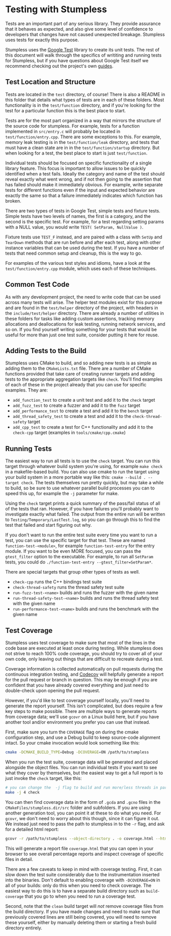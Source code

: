 # Testing with Stumpless
Tests are an important part of any serious library. They provide assurance that
it behaves as expected, and also give some level of confidence to developers
that changes have not caused unexpected breakage. Stumpless uses tests for
exactly this purpose.

Stumpless uses the [Google Test](https://github.com/google/googletest) library
to create its unit tests. The rest of this document will walk through the
specifics of writiting and running tests for Stumpless, but if you have
questions about Google Test itself we recommend checking out the project's
own [guides](https://google.github.io/googletest/).


## Test Location and Structure
Tests are located in the `test` directory, of course! There is also a README in
this folder that details what types of tests are in each of these folders. Most
functionality is in the `test/function` directory, and if you're looking for the
test for a particular function this is the best place to start.

Tests are for the most part organized in a way that mirrors the structure of the
source code for stumpless. For example, tests for a function implemented
in `src/entry.c` will probably be located in `test/function/entry.cpp`. There
are some exceptions to this. For example, memory leak testing is in the
`test/function/leak` directory, and tests that must have a clean state are in
in the `test/function/startup` directory. But when looking for a test, the best
place to start is just `test/function`.

Individual tests should be focused on specific functionality of a single library
feature. This focus is important to allow issues to be quickly identified when a
test fails. Ideally the category and name of the test should reveal exactly
what went wrong, and if not then going to the assertion that has failed should
make it immediately obvious. For example, write separate tests for different
functions even if the input and expected behavior are exactly the same so that a
failure immediately indicates which function has broken.

There are two types of tests in Google Test, simple tests and fixture tests.
Simple tests have two levels of names, the first is a category, and the second
is the specific test. For example, for a test regarding setting params with a
NULL value, you would write `TEST( SetParam, NullValue )`.

Fixture tests use `TEST_F` instead, and are paired with a class with `SetUp`
and `TearDown` methods that are run before and after each test, along with
other instance variables that can be used during the test. If you have a number
of tests that need common setup and cleanup, this is the way to go.

For examples of the various test styles and idioms, have a look at the
`test/function/entry.cpp` module, which uses each of these techniques.


## Common Test Code
As with any development project, the need to write code that can be used across
many tests will arise. The helper test modules exist for this purpose and are
found in the `test/helper` directory of the project, with headers in the
`include/test/helper` directory. There are already a number of utilities in
these folders for tasks like adding custom assertions, tracking memory
allocations and deallocations for leak testing, running network services, and
so on. If you find yourself writing something for your tests that would be
useful for more than just one test suite, consider putting it here for reuse.


## Adding Tests to the Build
Stumpless uses CMake to build, and so adding new tests is as simple as adding
them to the `CMakeLists.txt` file. There are a number of CMake functions
provided that take care of creating runner targets and adding tests to the
appropriate aggregation targets like `check`. You'll find examples of each of
these in the project already that you can use for specific examples. They are:
 * `add_function_test` to create a unit test and add it to the `check` target
 * `add_fuzz_test` to create a fuzzer and add it to the `fuzz` target
 * `add_performance_test` to create a test and add it to the `bench` target
 * `add_thread_safety_test` to create a test and add it to the
   `check-thread-safety` target
 * `add_cpp_test` to create a test for C++ functionality and add it to the
   `check-cpp` target (examples in `tools/cmake/cpp.cmake`)


## Running Tests
The easiest way to run all tests is to use the `check` target. You can run this
target through whatever build system you're using, for example `make check` in a
makefile-based build. You can also use cmake to run the target using your build
system in a more portable way like this: `cmake --build . --target check`. The
tests themselves run pretty quickly, but may take a while to build, so be sure
to use whatever parallel build processes you can to speed this up, for example
the `-j` parameter for make.

Using the `check` target prints a quick summary of the pass/fail status of
all of the tests that ran. However, if you have failures you'll probably want to
investigate exactly what failed. The output from the entire run will be written
to `Testing/Temporary/LastTest.log`, so you can go through this to find the test
that failed and start figuring out why.

If you don't want to run the entire test suite every time you want to run a
test, you can use the specific target for that test. These are named
`function-test-<module>`, for example `function-test-entry` for the entry
module. If you want to be even MORE focused, you can pass the `gtest_filter`
option to the executable. For example, to run all `SetParam` tests, you could do
`./function-test-entry --gtest_filter=SetParam*`.

There are special targets that group other types of tests as well.
 * `check-cpp` runs the C++ bindings test suite
 * `check-thread-safety` runs the thread safety test suite
 * `run-fuzz-test-<name>` builds and runs the fuzzer with the given name
 * `run-thread-safety-test-<name>` builds and runs the thread safety test with
   the given name
 * `run-performance-test-<name>` builds and runs the benchmark with the given
   name


## Test Coverage
Stumpless uses test coverage to make sure that most of the lines in the code
base are executed at least once during testing. While stumpless does not strive
to reach 100% code coverage, you should try to cover all of your own code, only
leaving out things that are difficult to recreate during a test.

Coverage information is collected automatically on pull requests during the
continuous integration testing, and
[Codecov](https://app.codecov.io/gh/goatshriek/stumpless) will helpfully
generate a report for the pull request or branch in question. This may be enough
if you are confident that you have already covered everything and just need to
double-check upon opening the pull request.

However, if you'd like to test coverage yourself locally, you'll need to
generate the report yourself. This isn't complicated, but does require a few key
steps to make possible. There are multiple ways to generate reports from
coverage data; we'll use `gcovr` on a Linux build here, but if you have another
tool and/or environment you prefer you can use that instead.

First, make sure you turn the `COVERAGE` flag on during the cmake configuration
step, and use a Debug build to keep source-code alignment intact. So your cmake
invocation would look something like this:

```sh
cmake -DCMAKE_BUILD_TYPE=Debug -DCOVERAGE=ON /path/to/stumpless
```

When you run the test suite, coverage data will be generated and placed
alongside the object files. You can run individual tests if you want to see what
they cover by themselves, but the easiest way to get a full report is to just
invoke the `check` target, like this:

```sh
# you can change the  -j flag to build and run more/less threads in parallel
make -j 4 check
```

You can then find coverage data in the form of `.gcda` and `.gcno` files in the
`CMakeFiles/stumpless.dir/src` folder and subfolders. If you are using another
generation tool, you can point it at these to do what you need. For `gcovr`, we
don't need to worry about this though, since it can figure it out. We instead
just need to pass the path to stumpless in to the `-r` flag, and ask for a
detailed html report:

```sh
gcovr -r /path/to/stumpless --object-directory . -o coverage.html --html --html-details .
```

This will generate a report file `coverage.html` that you can open in your
browser to see overall percentage reports and inspect coverage of specific files
in detail.

There are a few caveats to keep in mind with coverage testing. First, it can
slow down the test suite considerably due to the instrumentation inserted into
the binaries. Don't default to enabling coverage with `-DCOVERAGE=ON` in all of
your builds: only do this when you need to check coverage. The easiest way to do
this is to have a separate build directory such as `build-coverage` that you go
to when you need to run a coverage test.

Second, note that the `clean` build target will _not_ remove coverage files from
the build directory. If you have made changes and need to make sure that
previously covered lines are still being covered, you will need to remove these
yourself, either by manually deleting them or starting a fresh build directory
entirely.
